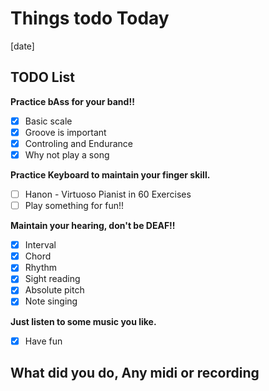 # Things todo Today

[date]

## TODO List

__Practice bAss for your band!!__

- [x] Basic scale
- [x] Groove is important
- [x] Controling and Endurance
- [x] Why not play a song  

__Practice Keyboard to maintain your finger skill.__

- [ ] Hanon - Virtuoso Pianist in 60 Exercises
- [ ] Play something for fun!!  

__Maintain your hearing, don't be DEAF!!__

- [x] Interval
- [x] Chord
- [x] Rhythm
- [x] Sight reading
- [x] Absolute pitch
- [x] Note singing  

__Just listen to some music you like.__

- [x] Have fun  

## What did you do, Any midi or recording
